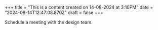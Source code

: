 +++
title = "This is a content created on 14-08-2024 at 3:10PM"
date = "2024-08-14T12:47:08.870Z"
draft = false
+++

  Schedule a meeting with the design team.
        